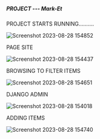 #####  PROJECT ---  Mark-Et

PROJECT STARTS RUNNING..........

![Screenshot 2023-08-28 154852](https://github.com/Surender31/Mark-Et/assets/91045637/b33ff154-407a-44e3-87ee-5f373e8f900a)

PAGE SITE

![Screenshot 2023-08-28 154437](https://github.com/Surender31/Mark-Et/assets/91045637/19e806cf-2fd0-44da-889e-10e569c064f8)

BROWSING TO FILTER ITEMS

![Screenshot 2023-08-28 154651](https://github.com/Surender31/Mark-Et/assets/91045637/a1ee6d1c-5448-4f35-8edc-59452e6fd1ae)

DJANGO ADMIN

![Screenshot 2023-08-28 154018](https://github.com/Surender31/Mark-Et/assets/91045637/6b94bb6c-85b3-4d9c-b601-3597177e37cd)

ADDING ITEMS

![Screenshot 2023-08-28 154740](https://github.com/Surender31/Mark-Et/assets/91045637/8f6bbc5e-d18c-4425-a91e-f8d0e8cc0844)
